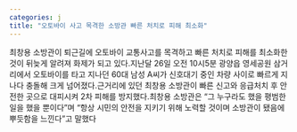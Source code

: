 ```yaml
---
categories: j
title: "오토바이 사고 목격한 소방관 빠른 처치로 피해 최소화"
---
```

최창용 소방관이 퇴근길에 오토바이 교통사고를 목격하고 빠른 처치로 피해를 최소화한 것이 뒤늦게 알려져 화제가 되고 있다.지난달 26일 오전 10시5분 광양읍 영세공원 삼거리에서 오토바이를 타고 지나던 60대 남성 A씨가 신호대기 중인 차량 사이로 빠르게 지나다 충돌해 크게 넘어졌다.근거리에 있던 최창용 소방관이 빠른 신고와 응급처치 후 안전한 곳으로 대피시켜 2차 피해를 방지했다.최창용 소방관은 “그 누구라도 했을 평범한 일을 했을 뿐이다”며 “항상 시민의 안전을 지키기 위해 노력할 것이며 소방관이 됐음에 뿌듯함을 느낀다”고 말했다